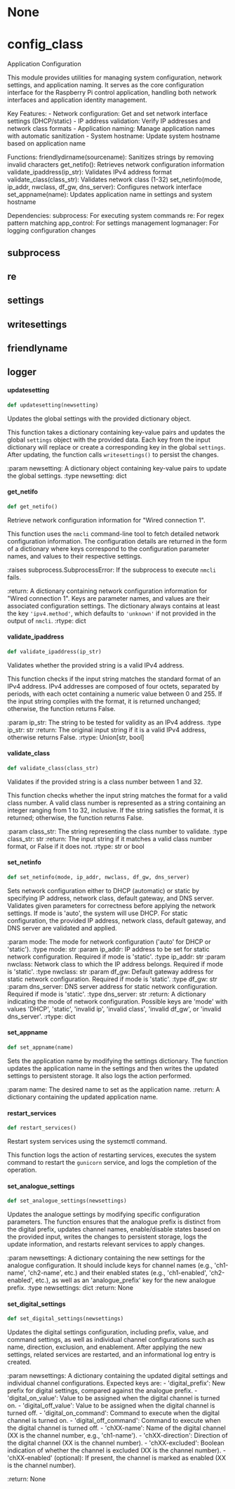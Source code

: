 # None

<a id="config_class"></a>

# config\_class

Application Configuration

This module provides utilities for managing system configuration, network settings, and application naming.
It serves as the core configuration interface for the Raspberry Pi control application, handling both
network interfaces and application identity management.

Key Features:
    - Network configuration: Get and set network interface settings (DHCP/static)
    - IP address validation: Verify IP addresses and network class formats
    - Application naming: Manage application names with automatic sanitization
    - System hostname: Update system hostname based on application name

Functions:
    friendlydirname(sourcename): Sanitizes strings by removing invalid characters
    get_netifo(): Retrieves network configuration information
    validate_ipaddress(ip_str): Validates IPv4 address format
    validate_class(class_str): Validates network class (1-32)
    set_netinfo(mode, ip_addr, nwclass, df_gw, dns_server): Configures network interface
    set_appname(name): Updates application name in settings and system hostname

Dependencies:
    subprocess: For executing system commands
    re: For regex pattern matching
    app_control: For settings management
    logmanager: For logging configuration changes

<a id="config_class.subprocess"></a>

## subprocess

<a id="config_class.re"></a>

## re

<a id="config_class.settings"></a>

## settings

<a id="config_class.writesettings"></a>

## writesettings

<a id="config_class.friendlyname"></a>

## friendlyname

<a id="config_class.logger"></a>

## logger

<a id="config_class.updatesetting"></a>

#### updatesetting

```python
def updatesetting(newsetting)
```

Updates the global settings with the provided dictionary object.

This function takes a dictionary containing key-value pairs and updates the global `settings` object
with the provided data. Each key from the input dictionary will replace or create a corresponding
key in the global `settings`. After updating, the function calls `writesettings()` to persist the changes.

:param newsetting: A dictionary object containing key-value pairs to update the global settings.
:type newsetting: dict

<a id="config_class.get_netifo"></a>

#### get\_netifo

```python
def get_netifo()
```

Retrieve network configuration information for "Wired connection 1".

This function uses the `nmcli` command-line tool to fetch detailed network
configuration information. The configuration details are returned in the form
of a dictionary where keys correspond to the configuration parameter names,
and values to their respective settings.

:raises subprocess.SubprocessError: If the subprocess to execute `nmcli` fails.

:return: A dictionary containing network configuration information for
    "Wired connection 1". Keys are parameter names, and values are their
    associated configuration settings. The dictionary always contains
    at least the key `'ipv4.method'`, which defaults to `'unknown'` if
    not provided in the output of `nmcli`.
:rtype: dict

<a id="config_class.validate_ipaddress"></a>

#### validate\_ipaddress

```python
def validate_ipaddress(ip_str)
```

Validates whether the provided string is a valid IPv4 address.

This function checks if the input string matches the standard format of
an IPv4 address. IPv4 addresses are composed of four octets, separated
by periods, with each octet containing a numeric value between 0 and 255.
If the input string complies with the format, it is returned unchanged;
otherwise, the function returns False.

:param ip_str: The string to be tested for validity as an IPv4 address.
:type ip_str: str
:return: The original input string if it is a valid IPv4 address,
         otherwise returns False.
:rtype: Union[str, bool]

<a id="config_class.validate_class"></a>

#### validate\_class

```python
def validate_class(class_str)
```

Validates if the provided string is a class number between 1 and 32.

This function checks whether the input string matches the format for a valid
class number. A valid class number is represented as a string containing an
integer ranging from 1 to 32, inclusive. If the string satisfies the format,
it is returned; otherwise, the function returns False.

:param class_str: The string representing the class number to validate.
:type class_str: str
:return: The input string if it matches a valid class number format, or
    False if it does not.
:rtype: str or bool

<a id="config_class.set_netinfo"></a>

#### set\_netinfo

```python
def set_netinfo(mode, ip_addr, nwclass, df_gw, dns_server)
```

Sets network configuration either to DHCP (automatic) or static by specifying IP address, network class,
default gateway, and DNS server. Validates given parameters for correctness before applying the network settings.
If mode is 'auto', the system will use DHCP. For static configuration, the provided IP address, network class,
default gateway, and DNS server are validated and applied.

:param mode: The mode for network configuration ('auto' for DHCP or 'static').
:type mode: str
:param ip_addr: IP address to be set for static network configuration. Required if mode is 'static'.
:type ip_addr: str
:param nwclass: Network class to which the IP address belongs. Required if mode is 'static'.
:type nwclass: str
:param df_gw: Default gateway address for static network configuration. Required if mode is 'static'.
:type df_gw: str
:param dns_server: DNS server address for static network configuration. Required if mode is 'static'.
:type dns_server: str
:return: A dictionary indicating the mode of network configuration. Possible keys are 'mode' with values
    'DHCP', 'static', 'invalid ip', 'invalid class', 'invalid df_gw', or 'invalid dns_server'.
:rtype: dict

<a id="config_class.set_appname"></a>

#### set\_appname

```python
def set_appname(name)
```

Sets the application name by modifying the settings dictionary. The function updates the
application name in the settings and then writes the updated settings to persistent storage.
It also logs the action performed.

:param name: The desired name to set as the application name.
:return: A dictionary containing the updated application name.

<a id="config_class.restart_services"></a>

#### restart\_services

```python
def restart_services()
```

Restart system services using the systemctl command.

This function logs the action of restarting services, executes the system command to
restart the `gunicorn` service, and logs the completion of the operation.

<a id="config_class.set_analogue_settings"></a>

#### set\_analogue\_settings

```python
def set_analogue_settings(newsettings)
```

Updates the analogue settings by modifying specific configuration parameters. The function
ensures that the analogue prefix is distinct from the digital prefix, updates channel names,
enable/disable states based on the provided input, writes the changes to persistent storage,
logs the update information, and restarts relevant services to apply changes.

:param newsettings: A dictionary containing the new settings for the analogue configuration.
    It should include keys for channel names (e.g., 'ch1-name', 'ch2-name', etc.) and their
    enabled states (e.g., 'ch1-enabled', 'ch2-enabled', etc.), as well as an 'analogue_prefix'
    key for the new analogue prefix.
:type newsettings: dict
:return: None

<a id="config_class.set_digital_settings"></a>

#### set\_digital\_settings

```python
def set_digital_settings(newsettings)
```

Updates the digital settings configuration, including prefix, value, and command settings, as well as
individual channel configurations such as name, direction, exclusion, and enablement. After applying
the new settings, related services are restarted, and an informational log entry is created.

:param newsettings: A dictionary containing the updated digital settings and individual channel
    configurations. Expected keys are:
    - 'digital_prefix': New prefix for digital settings, compared against the analogue prefix.
    - 'digital_on_value': Value to be assigned when the digital channel is turned on.
    - 'digital_off_value': Value to be assigned when the digital channel is turned off.
    - 'digital_on_command': Command to execute when the digital channel is turned on.
    - 'digital_off_command': Command to execute when the digital channel is turned off.
    - 'chXX-name': Name of the digital channel (XX is the channel number, e.g., 'ch1-name').
    - 'chXX-direction': Direction of the digital channel (XX is the channel number).
    - 'chXX-excluded': Boolean indication of whether the channel is excluded (XX is the channel number).
    - 'chXX-enabled' (optional): If present, the channel is marked as enabled (XX is the channel number).

:return: None

